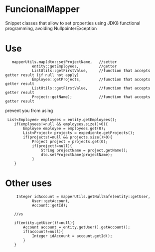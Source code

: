 # FuncionalMapper
 Snippet classes that allow to set properties using JDK8 functional programming, avoiding NullpointerException

# Use

       mapperUtils.map(dto::setProjectName,   //setter
                entity::getEmployees,         //getter
                ListUtils::getFirstValue,     //function that accepts getter result (if null not apply)
                Employee::getProjects,        //function that accepts getter result
                ListUtils::getFirstValue,     //function that accepts getter result
                Project::getName);            //function that accepts getter result
                
                
prevent you from using

     List<Employee> employees = entity.getEmployees();
        if(employees!=null && employees.size()>0){
            Employee employee = employees.get(0);
            List<Project> projects = expediente.getProjects();
            if(projects!=null && projects.size()>0){
                Project project = projects.get(0); 
                if(project!=null){
                    String projectName = project.getName();
                    dto.setProjectName(projectName);
                }
        }
        
        
  # Other uses
         Integer idAccount = mapperUtils.getNullSafe(entity::getUser,
                User::getAccount,
                Account::getId);
                
        //vs
        
        if(entity.getUser()!=null){
            Account account = entity.getUser().getAccount();
            if(account!=null){
                Integer idAccount = account.getId();
            }
        }
  
